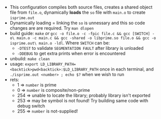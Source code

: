 - This configuration compiles both source files, creates a shared object file from
`file.o`, dynamically **loads** the `so` file with `main.o` to create `isprime.out`
- Dynamically loading = linking the `so` is unnessary and this so code changes are
are required. Try `man dlopen`
- build guide: `make` _or_ `gcc -o file.o -c -fpic file.c && gcc [SWITCH] -o\
 main.o -c main.c && gcc -shared -o libprime.so file.o && gcc -o isprime.out\
 main.o -ldl`. Where `SWITCH` can be:
  - `-DTEST` to validate `SEGMENTATION FAULT` after library is unloaded
  - `-DDEBUG` to get extra prints when error is encountered
- unbuild: `make clean`
- usage: `export LD_LIBRARY_PATH=<backtick>pwd<backtick>:$LD_LIBRARY_PATH` once
 in each terminal, and `./isprime.out <number> ; echo $?` when we wish to run
- rets:
  - 1 => `number` is prime
  - 0 => `number` is composite/non-prime
  - 254 => unable to locate the library; probably library isn't exported
  - 253 => may be symbol is not found! Try building same code with debug switch
  - 255 => `number` is not-supplied!